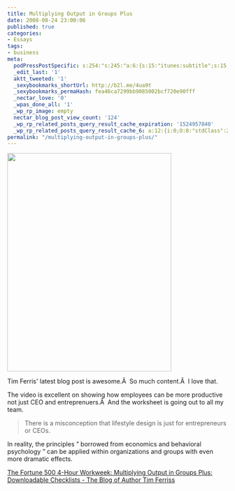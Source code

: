 ```yaml
---
title: Multiplying Output in Groups Plus
date: 2008-08-24 23:00:06
published: true
categories:
- Essays
tags:
- business
meta:
  podPressPostSpecific: s:254:"s:245:"a:6:{s:15:"itunes:subtitle";s:15:"##PostExcerpt##";s:14:"itunes:summary";s:15:"##PostExcerpt##";s:15:"itunes:keywords";s:17:"##WordPressCats##";s:13:"itunes:author";s:10:"##Global##";s:15:"itunes:explicit";s:2:"No";s:12:"itunes:block";s:2:"No";}";";
  _edit_last: '1'
  aktt_tweeted: '1'
  _sexybookmarks_shortUrl: http://b2l.me/4ua9t
  _sexybookmarks_permaHash: fea46ca7299bb9085002bcf720e90fff
  _nectar_love: '0'
  _wpas_done_all: '1'
  _wp_rp_image: empty
  nectar_blog_post_view_count: '124'
  _wp_rp_related_posts_query_result_cache_expiration: '1524957840'
  _wp_rp_related_posts_query_result_cache_6: a:12:{i:0;O:8:"stdClass":2:{s:7:"post_id";s:4:"4056";s:5:"score";s:17:"64.87214931845416";}i:1;O:8:"stdClass":2:{s:7:"post_id";s:3:"991";s:5:"score";s:17:"60.92601772337868";}i:2;O:8:"stdClass":2:{s:7:"post_id";s:3:"645";s:5:"score";s:17:"60.68115927433319";}i:3;O:8:"stdClass":2:{s:7:"post_id";s:3:"741";s:5:"score";s:18:"46.363282503481976";}i:4;O:8:"stdClass":2:{s:7:"post_id";s:3:"717";s:5:"score";s:18:"46.175244275330364";}i:5;O:8:"stdClass":2:{s:7:"post_id";s:4:"2074";s:5:"score";s:17:"44.98121200852256";}i:6;O:8:"stdClass":2:{s:7:"post_id";s:3:"389";s:5:"score";s:17:"44.78894991421047";}i:7;O:8:"stdClass":2:{s:7:"post_id";s:3:"722";s:5:"score";s:17:"43.92269335767994";}i:8;O:8:"stdClass":2:{s:7:"post_id";s:3:"725";s:5:"score";s:17:"43.40265555309058";}i:9;O:8:"stdClass":2:{s:7:"post_id";s:3:"692";s:5:"score";s:17:"41.33450801801554";}i:10;O:8:"stdClass":2:{s:7:"post_id";s:4:"1347";s:5:"score";s:18:"40.366914115256606";}i:11;O:8:"stdClass":2:{s:7:"post_id";s:3:"684";s:5:"score";s:18:"40.366914115256606";}}
permalink: "/multiplying-output-in-groups-plus/"
---
```

<img class="alignright" src="{{ site.baseurl }}/posts/2008/08/2455345820_a9a602d403.jpg" alt="" width="375" height="500" />

Tim Ferris' latest blog post is awesome.Â  So much content.Â  I love that.

The video is excellent on showing how employees can be more productive not just CEO and entreprenuers.Â  And the worksheet is going out to all my team.
>There is a misconception that lifestyle design is just for entrepreneurs or CEOs.

In reality, the principles  ” borrowed from economics and behavioral psychology  ” can be applied within organizations and groups with even more dramatic effects.</blockquote>
<p><a href="http://www.fourhourworkweek.com/blog/2008/08/22/the-fortune-500-4-hour-workweek-multiplying-output-in-groups-plus-downloadable-checklists/" rel="nofollow">The Fortune 500 4-Hour Workweek: Multiplying Output in Groups Plus: Downloadable Checklists - The Blog of Author Tim Ferriss</a></p>
